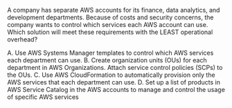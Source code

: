 A company has separate AWS accounts for its finance, data analytics, and development departments. Because of costs and security concerns, the company wants to control which services each AWS account can use. Which solution will meet these requirements with the LEAST operational overhead? 

A. Use AWS Systems Manager templates to control which AWS services each department can use. 
B. Create organization units (OUs) for each department in AWS Organizations. Attach service control policies (SCPs) to the OUs. 
C. Use AWS CloudFormation to automatically provision only the AWS services that each department can use. 
D. Set up a list of products in AWS Service Catalog in the AWS accounts to manage and control the usage of specific AWS services